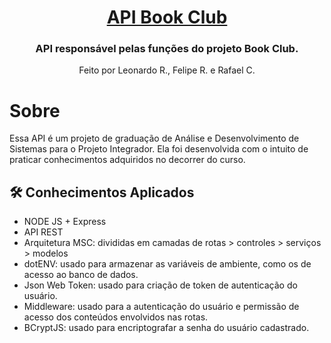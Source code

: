 <h1 align="center">
    <a href="#" alt="Api Book Club 📚"> API Book Club </a>
</h1>

<h3 align="center">
    API responsável pelas funções do projeto Book Club.
</h3>

<p align="center">
  Feito por Leonardo R., Felipe R. e Rafael C.
</p>

# Sobre

Essa API é um projeto de graduação de Análise e Desenvolvimento de Sistemas para o Projeto Integrador. Ela foi desenvolvida com o intuito de praticar conhecimentos adquiridos no decorrer do curso.

## 🛠 Conhecimentos Aplicados

- NODE JS + Express
- API REST
- Arquitetura MSC: divididas em camadas de rotas > controles > serviços > modelos
- dotENV: usado para armazenar as variáveis de ambiente, como os de acesso ao banco de dados.
- Json Web Token: usado para criação de token de autenticação do usuário.
- Middleware: usado para a autenticação do usuário e permissão de acesso dos conteúdos envolvidos nas rotas.
- BCryptJS: usado para encriptografar a senha do usuário cadastrado.
